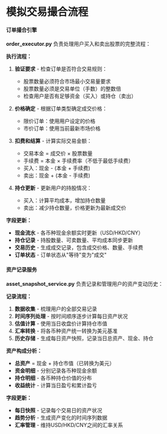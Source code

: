 # 模拟交易撮合流程

#### 订单撮合引擎
**order_executor.py** 负责处理用户买入和卖出股票的完整流程：

**执行流程：**
1. **验证要求** - 检查订单是否符合交易规则：
   - 股票数量必须符合市场最小交易量要求
   - 股票数量必须是交易单位（手数）的整数倍
   - 检查用户是否有足够资金（买入）或持仓（卖出）

2. **价格确定** - 根据订单类型确定成交价格：
   - 限价订单：使用用户设定的价格
   - 市价订单：使用当前最新市场价格

3. **扣费和结算** - 计算实际交易金额：
   - 交易本金 = 成交价 × 股票数量
   - 手续费 = 本金 × 手续费率（不低于最低手续费）
   - 买入：现金 - (本金 + 手续费)
   - 卖出：现金 + (本金 - 手续费)

4. **持仓更新** - 更新用户的持股情况：
   - 买入：计算平均成本，增加持仓数量
   - 卖出：减少持仓数量，价格更新为最新成交价

**字段更新：**
- **现金流水** - 各币种现金余额实时更新（USD/HKD/CNY）
- **持仓记录** - 持股数量、可卖数量、平均成本同步更新
- **交易历史** - 生成成交记录，包含成交价格、数量、手续费
- **订单状态** - 订单状态从"等待"变为"成交"

#### 资产记录服务
**asset_snapshot_service.py** 负责记录和管理用户的资产变动历史：

**记录流程：**
1. **数据收集** - 梳理用户的全部交易记录
2. **时间序列处理** - 按时间顺序逐步计算每日资产状况
3. **估值计算** - 使用当日收盘价计算持仓市值
4. **汇率转换** - 将各币种资产统一转换为美元基准
5. **历史存储** - 生成每日资产快照，记录当日总资产、现金、持仓

**资产构成分析：**
- **总资产** = 现金 + 持仓市值（已转换为美元）
- **资金明细** - 分别记录各币种现金余额
- **持仓明细** - 各币种持仓价值的分布
- **收益统计** - 计算当日盈亏和累计盈亏

**字段更新：**
- **每日快照** - 记录每个交易日的资产状况
- **趋势分析** - 生成资产变化的时间序列数据
- **汇率管理** - 维持USD/HKD/CNY之间的汇率关系